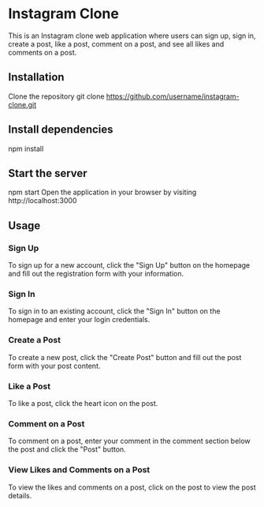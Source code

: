 # Instagram Clone

This is an Instagram clone web application where users can sign up, sign in, create a post, like a post, comment on a post, and see all likes and comments on a post.

## Installation
Clone the repository
git clone https://github.com/username/instagram-clone.git
## Install dependencies
npm install
## Start the server

npm start
Open the application in your browser by visiting http://localhost:3000
## Usage
### Sign Up
To sign up for a new account, click the "Sign Up" button on the homepage and fill out the registration form with your information.

### Sign In
To sign in to an existing account, click the "Sign In" button on the homepage and enter your login credentials.

### Create a Post
To create a new post, click the "Create Post" button and fill out the post form with your post content.

### Like a Post
To like a post, click the heart icon on the post.

### Comment on a Post
To comment on a post, enter your comment in the comment section below the post and click the "Post" button.

### View Likes and Comments on a Post
To view the likes and comments on a post, click on the post to view the post details.

